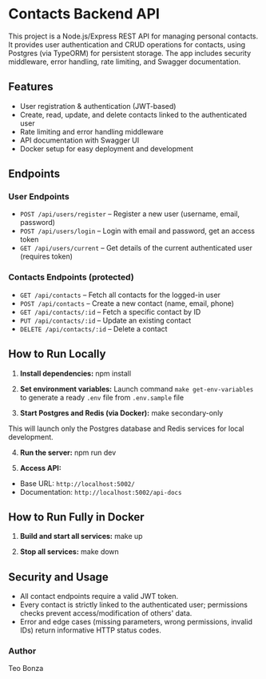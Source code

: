 # Contacts Backend API

This project is a Node.js/Express REST API for managing personal contacts. It provides user authentication and CRUD operations for contacts, using Postgres (via TypeORM) for persistent storage. The app includes security middleware, error handling, rate limiting, and Swagger documentation.

## Features

- User registration & authentication (JWT-based)
- Create, read, update, and delete contacts linked to the authenticated user
- Rate limiting and error handling middleware
- API documentation with Swagger UI
- Docker setup for easy deployment and development

## Endpoints

### User Endpoints
- `POST /api/users/register` – Register a new user (username, email, password)
- `POST /api/users/login` – Login with email and password, get an access token
- `GET /api/users/current` – Get details of the current authenticated user (requires token)

### Contacts Endpoints (protected)
- `GET /api/contacts` – Fetch all contacts for the logged-in user
- `POST /api/contacts` – Create a new contact (name, email, phone)
- `GET /api/contacts/:id` – Fetch a specific contact by ID
- `PUT /api/contacts/:id` – Update an existing contact
- `DELETE /api/contacts/:id` – Delete a contact

## How to Run Locally

1. **Install dependencies:**
npm install

2. **Set environment variables:**
Launch command `make get-env-variables` to generate a ready `.env` file from `.env.sample` file

3. **Start Postgres and Redis (via Docker):**
make secondary-only

This will launch only the Postgres database and Redis services for local development.

4. **Run the server:**
npm run dev

5. **Access API:**
- Base URL: `http://localhost:5002/`
- Documentation: `http://localhost:5002/api-docs`

## How to Run Fully in Docker

1. **Build and start all services:**
make up

2. **Stop all services:**
make down

## Security and Usage

- All contact endpoints require a valid JWT token.
- Every contact is strictly linked to the authenticated user; permissions checks prevent access/modification of others' data.
- Error and edge cases (missing parameters, wrong permissions, invalid IDs) return informative HTTP status codes.

### Author
Teo Bonza